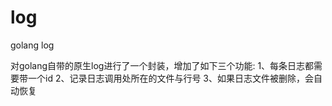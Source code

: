 # log
golang log

对golang自带的原生log进行了一个封装，增加了如下三个功能:
1、每条日志都需要带一个id
2、记录日志调用处所在的文件与行号
3、如果日志文件被删除，会自动恢复
